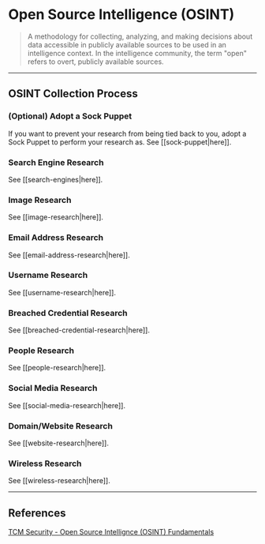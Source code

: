 # Open Source Intelligence (OSINT)

> A methodology for collecting, analyzing, and making decisions about data accessible in publicly available sources to be used in an intelligence context. In the intelligence community, the term "open" refers to overt, publicly available sources.

---

## OSINT Collection Process

###  (Optional) Adopt a Sock Puppet

If you want to prevent your research from being tied back to you, adopt a Sock Puppet to perform your research as. See [[sock-puppet|here]].

### Search Engine Research

See [[search-engines|here]].

### Image Research

See [[image-research|here]].

### Email Address Research

See [[email-address-research|here]].

### Username Research

See [[username-research|here]].

### Breached Credential Research

See [[breached-credential-research|here]].

### People Research

See [[people-research|here]].

### Social Media Research

See [[social-media-research|here]].

### Domain/Website Research

See [[website-research|here]].

### Wireless Research

See [[wireless-research|here]].

---

## References

[TCM Security - Open Source Intellignce (OSINT) Fundamentals](https://academy.tcm-sec.com/p/osint-fundamentals)
